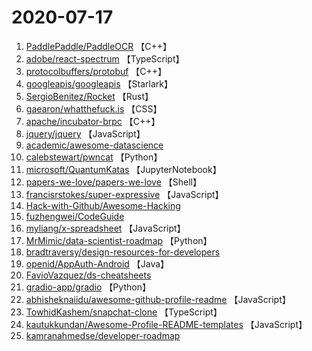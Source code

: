 # 2020-07-17

1. [PaddlePaddle/PaddleOCR](https://github.com/PaddlePaddle/PaddleOCR) 【C++】
2. [adobe/react-spectrum](https://github.com/adobe/react-spectrum) 【TypeScript】
3. [protocolbuffers/protobuf](https://github.com/protocolbuffers/protobuf) 【C++】
4. [googleapis/googleapis](https://github.com/googleapis/googleapis) 【Starlark】
5. [SergioBenitez/Rocket](https://github.com/SergioBenitez/Rocket) 【Rust】
6. [gaearon/whatthefuck.is](https://github.com/gaearon/whatthefuck.is) 【CSS】
7. [apache/incubator-brpc](https://github.com/apache/incubator-brpc) 【C++】
8. [jquery/jquery](https://github.com/jquery/jquery) 【JavaScript】
9. [academic/awesome-datascience](https://github.com/academic/awesome-datascience) 
10. [calebstewart/pwncat](https://github.com/calebstewart/pwncat) 【Python】
11. [microsoft/QuantumKatas](https://github.com/microsoft/QuantumKatas) 【JupyterNotebook】
12. [papers-we-love/papers-we-love](https://github.com/papers-we-love/papers-we-love) 【Shell】
13. [francisrstokes/super-expressive](https://github.com/francisrstokes/super-expressive) 【JavaScript】
14. [Hack-with-Github/Awesome-Hacking](https://github.com/Hack-with-Github/Awesome-Hacking) 
15. [fuzhengwei/CodeGuide](https://github.com/fuzhengwei/CodeGuide) 
16. [myliang/x-spreadsheet](https://github.com/myliang/x-spreadsheet) 【JavaScript】
17. [MrMimic/data-scientist-roadmap](https://github.com/MrMimic/data-scientist-roadmap) 【Python】
18. [bradtraversy/design-resources-for-developers](https://github.com/bradtraversy/design-resources-for-developers) 
19. [openid/AppAuth-Android](https://github.com/openid/AppAuth-Android) 【Java】
20. [FavioVazquez/ds-cheatsheets](https://github.com/FavioVazquez/ds-cheatsheets) 
21. [gradio-app/gradio](https://github.com/gradio-app/gradio) 【Python】
22. [abhisheknaiidu/awesome-github-profile-readme](https://github.com/abhisheknaiidu/awesome-github-profile-readme) 【JavaScript】
23. [TowhidKashem/snapchat-clone](https://github.com/TowhidKashem/snapchat-clone) 【TypeScript】
24. [kautukkundan/Awesome-Profile-README-templates](https://github.com/kautukkundan/Awesome-Profile-README-templates) 【JavaScript】
25. [kamranahmedse/developer-roadmap](https://github.com/kamranahmedse/developer-roadmap) 
